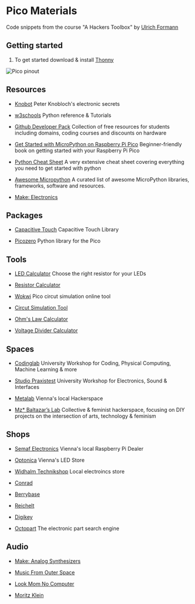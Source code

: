 # Pico Materials

Code snippets from the course "A Hackers Toolbox" by [Ulrich Formann](https://ul.fo)


## Getting started

1. To get started download & install [Thonny](https://thonny.org/)

![Pico pinout](https://docs.micropython.org/en/latest/_images/pico_pinout.png)


## Resources

* [Knobot](https://computerstudio.uni-ak.ac.at/knobot/index.html)
  Peter Knobloch's electronic secrets

* [w3schools](https://www.w3schools.com/python)
  Python reference & Tutorials

* [Github Developer Pack](https://education.github.com/pack)
  Collection of free resources for students including domains, coding courses and discounts on hardware

* [Get Started with MicroPython on Raspberry Pi Pico](https://hackspace.raspberrypi.com/books/micropython-pico)
  Beginner-friendly book on getting started with your Raspberry Pi Pico

* [Python Cheat Sheet](https://github.com/ehmatthes/pcc_3e/releases/download/v1.0.0/beginners_python_cheat_sheet_pcc.pdf)
  A very extensive cheat sheet covering everything you need to get started with python

* [Awesome Micropython](https://awesome-micropython.com/)
  A curated list of awesome MicroPython libraries, frameworks, software and resources.

* [Make: Electronics](https://www.electricalconnects.com/free/86-Make%20Electronics%20Second%20Edition%20By%20Charles%20Platt.pdf.pdf)


## Packages

* [Capacitive Touch](https://github.com/AncientJames/jtouch)
  Capacitive Touch Library

* [Picozero](https://picozero.readthedocs.io)
  Python library for the Pico


## Tools

* [LED Calculator](https://ledcalculator.net/)
  Choose the right resistor for your LEDs

* [Resistor Calculator](https://www.calculator.net/resistor-calculator.html)

* [Wokwi](https://wokwi.com/)
  Pico circut simulation online tool

* [Circut Simulation Tool](https://www.falstad.com/circuit/)

* [Ohm's Law Calculator](https://ohmslawcalculator.com/ohms-law-calculator)
  
* [Voltage Divider Calculator](https://ohmslawcalculator.com/voltage-divider-calculator)


## Spaces

* [Codinglab](https://codinglab.uni-ak.ac.at)
  University Workshop for Coding, Physical Computing, Machine Learning & more

* [Studio Praxistest](https://praxistest.cc/)
  University Workshop for Electronics, Sound & Interfaces

* [Metalab](https://metalab.at/)
  Vienna's local Hackerspace

* [Mz* Baltazar’s Lab](https://www.mzbaltazarslaboratory.org/welcome/)
  Collective & feminist hackerspace, focusing on DIY projects on the intersection of arts, technology & feminism


## Shops

* [Semaf Electronics](https://electronics.semaf.at)
  Vienna's local Raspberry Pi Dealer

* [Optonica](https://www.optonicaled.at/)
  Vienna's LED Store

* [Widhalm Technikshop](https://elektronik-technikshop.webnode.at/)
  Local electroincs store 

* [Conrad](https://www.conrad.at/)

* [Berrybase](https://www.berrybase.de/)

* [Reichelt](https://www.reichelt.at/)

* [Digikey](https://www.digikey.at/)

* [Octopart](https://octopart.com/)
  The electronic part search engine


## Audio

* [Make: Analog Synthesizers](https://gr33nonline.wordpress.com/wp-content/uploads/2018/05/make-analog-synthesizers-may-2013.pdf)

* [Music From Outer Space](https://musicfromouterspace.com/)

* [Look Mom No Computer](https://www.lookmumnocomputer.com/)

* [Moritz Klein](https://www.youtube.com/@MoritzKlein0/videos)
